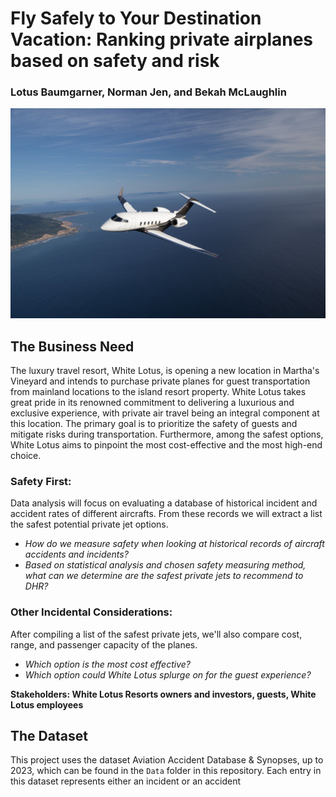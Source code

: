 # Fly Safely to Your Destination Vacation: Ranking private airplanes based on safety and risk
### Lotus Baumgarner, Norman Jen, and Bekah McLaughlin

<p align="center">
  <img src = "https://github.com/Bekahlmc/Ranking-Safest-Private-Planes/blob/Bekah/Images/private_jet.jpeg">
</p> 

## The Business Need

The luxury travel resort, White Lotus, is opening a new location in Martha's Vineyard and intends to purchase private planes for guest transportation from mainland locations to the island resort property. White Lotus takes great pride in its renowned commitment to delivering a luxurious and exclusive experience, with private air travel being an integral component at this location. The primary goal is to prioritize the safety of guests and mitigate risks during transportation. Furthermore, among the safest options, White Lotus aims to pinpoint the most cost-effective and the most high-end choice.

### Safety First:
Data analysis will focus on evaluating a database of historical incident and accident rates of different aircrafts. From these records we will extract a list the safest potential private jet options.
  - *How do we measure safety when looking at historical records of aircraft accidents and incidents?*
  - *Based on statistical analysis and chosen safety measuring method, what can we determine are the safest private jets to recommend to DHR?*

### Other Incidental Considerations:
After compiling a list of the safest private jets, we'll also compare cost, range, and passenger capacity of the planes.
  - *Which option is the most cost effective?*
  - *Which option could White Lotus splurge on for the guest experience?*

**Stakeholders: White Lotus Resorts owners and investors, guests, White Lotus employees**

## The Dataset

This project uses the dataset Aviation Accident Database & Synopses, up to 2023, which can be found in the `Data` folder in this repository. Each entry in this dataset represents either an incident or an accident

